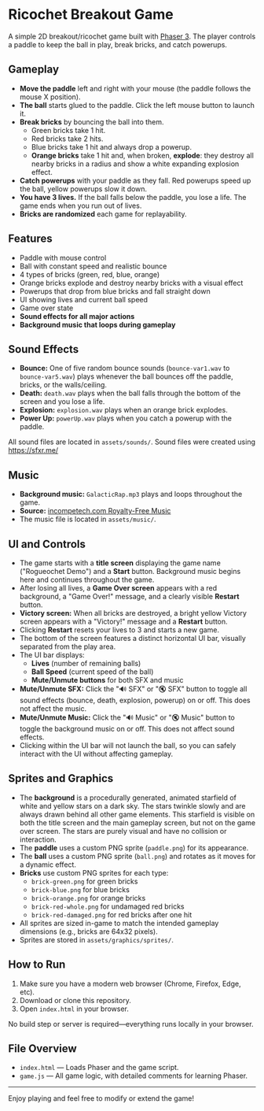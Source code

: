 # Ricochet Breakout Game

A simple 2D breakout/ricochet game built with [Phaser 3](https://phaser.io/). The player controls a paddle to keep the ball in play, break bricks, and catch powerups.

## Gameplay

- **Move the paddle** left and right with your mouse (the paddle follows the mouse X position).
- **The ball** starts glued to the paddle. Click the left mouse button to launch it.
- **Break bricks** by bouncing the ball into them.
  - Green bricks take 1 hit.
  - Red bricks take 2 hits.
  - Blue bricks take 1 hit and always drop a powerup.
  - **Orange bricks** take 1 hit and, when broken, **explode**: they destroy all nearby bricks in a radius and show a white expanding explosion effect.
- **Catch powerups** with your paddle as they fall. Red powerups speed up the ball, yellow powerups slow it down.
- **You have 3 lives.** If the ball falls below the paddle, you lose a life. The game ends when you run out of lives.
- **Bricks are randomized** each game for replayability.

## Features

- Paddle with mouse control
- Ball with constant speed and realistic bounce
- 4 types of bricks (green, red, blue, orange)
- Orange bricks explode and destroy nearby bricks with a visual effect
- Powerups that drop from blue bricks and fall straight down
- UI showing lives and current ball speed
- Game over state
- **Sound effects for all major actions**
- **Background music that loops during gameplay**

## Sound Effects

- **Bounce:** One of five random bounce sounds (`bounce-var1.wav` to `bounce-var5.wav`) plays whenever the ball bounces off the paddle, bricks, or the walls/ceiling.
- **Death:** `death.wav` plays when the ball falls through the bottom of the screen and you lose a life.
- **Explosion:** `explosion.wav` plays when an orange brick explodes.
- **Power Up:** `powerUp.wav` plays when you catch a powerup with the paddle.

All sound files are located in `assets/sounds/`.
Sound files were created using https://sfxr.me/

## Music

- **Background music:** `GalacticRap.mp3` plays and loops throughout the game.
- **Source:** [incompetech.com Royalty-Free Music](https://incompetech.com/music/royalty-free/music.html)
- The music file is located in `assets/music/`.

## UI and Controls

- The game starts with a **title screen** displaying the game name ("Rogueochet Demo") and a **Start** button. Background music begins here and continues throughout the game.
- After losing all lives, a **Game Over screen** appears with a red background, a "Game Over!" message, and a clearly visible **Restart** button.
- **Victory screen:** When all bricks are destroyed, a bright yellow Victory screen appears with a "Victory!" message and a **Restart** button.
- Clicking **Restart** resets your lives to 3 and starts a new game.
- The bottom of the screen features a distinct horizontal UI bar, visually separated from the play area.
- The UI bar displays:
  - **Lives** (number of remaining balls)
  - **Ball Speed** (current speed of the ball)
  - **Mute/Unmute buttons** for both SFX and music
- **Mute/Unmute SFX:** Click the "🔊 SFX" or "🔇 SFX" button to toggle all sound effects (bounce, death, explosion, powerup) on or off. This does not affect the music.
- **Mute/Unmute Music:** Click the "🔊 Music" or "🔇 Music" button to toggle the background music on or off. This does not affect sound effects.
- Clicking within the UI bar will not launch the ball, so you can safely interact with the UI without affecting gameplay.

## Sprites and Graphics

- The **background** is a procedurally generated, animated starfield of white and yellow stars on a dark sky. The stars twinkle slowly and are always drawn behind all other game elements. This starfield is visible on both the title screen and the main gameplay screen, but not on the game over screen. The stars are purely visual and have no collision or interaction.
- The **paddle** uses a custom PNG sprite (`paddle.png`) for its appearance.
- The **ball** uses a custom PNG sprite (`ball.png`) and rotates as it moves for a dynamic effect.
- **Bricks** use custom PNG sprites for each type:
  - `brick-green.png` for green bricks
  - `brick-blue.png` for blue bricks
  - `brick-orange.png` for orange bricks
  - `brick-red-whole.png` for undamaged red bricks
  - `brick-red-damaged.png` for red bricks after one hit
- All sprites are sized in-game to match the intended gameplay dimensions (e.g., bricks are 64x32 pixels).
- Sprites are stored in `assets/graphics/sprites/`.

## How to Run

1. Make sure you have a modern web browser (Chrome, Firefox, Edge, etc).
2. Download or clone this repository.
3. Open `index.html` in your browser.

No build step or server is required—everything runs locally in your browser.

## File Overview

- `index.html` — Loads Phaser and the game script.
- `game.js` — All game logic, with detailed comments for learning Phaser.

---

Enjoy playing and feel free to modify or extend the game!
